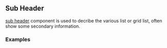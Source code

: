 ## Sub Header

[sub header](https://material.google.com/components/subheaders.html) component is used to decribe the various list or grid list, often show some secondary information.

### Examples
